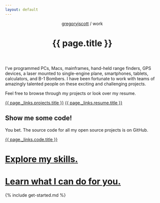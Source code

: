 ```yaml
---
layout: default
---
```


<header>
<nav>
<a href="/">gregoryjscott</a> / work
</nav>

<h1>{{ page.title }}</h1>
</header>

<article markdown="1">
I've programmed PCs, Macs, mainframes, hand-held range finders, GPS devices, a laser mounted to single-engine plane, smartphones, tablets, calculators, and B-1 Bombers. I have been fortunate to work with teams of amazingly talented people on these exciting and challenging projects.

Feel free to browse through my projects or look over my resume.
</article>

<a class="button" href="{{ page._links.projects.href }}">{{ page._links.projects.title }}</a>
<a class="button" href="{{ page._links.resume.href }}">{{ page._links.resume.title }}</a>

## Show me some code!

<article markdown="1">
You bet. The source code for all my open source projects is on GitHub.
</article>

<a class="button" href="{{ page._links.code.href }}">{{ page._links.code.title }}</a>

# [Explore my skills.](/skills/)

# [Learn what I can do for you.](/services/)

<section markdown="1">
{% include get-started.md %}
</section>

